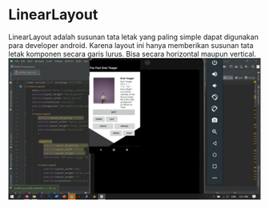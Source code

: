 # LinearLayout
LinearLayout adalah susunan tata letak yang paling simple dapat digunakan para
developer android. Karena layout ini hanya memberikan susunan tata letak komponen secara
garis lurus. Bisa secara horizontal maupun vertical.
![Alt Text](https://github.com/adam033/Materi1/blob/main/Screenshot%20(600).png)
